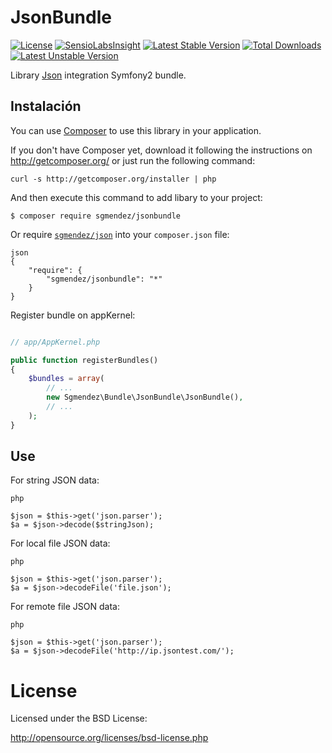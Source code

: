 JsonBundle
===============

[![License](https://poser.pugx.org/sgmendez/jsonbundle/license.svg)](https://packagist.org/packages/sgmendez/jsonbundle)
[![SensioLabsInsight](https://insight.sensiolabs.com/projects/ed6e208f-d0ad-4798-bc8c-d50814977ed5/mini.png)](https://insight.sensiolabs.com/projects/ed6e208f-d0ad-4798-bc8c-d50814977ed5)
[![Latest Stable Version](https://poser.pugx.org/sgmendez/jsonbundle/v/stable.svg)](https://packagist.org/packages/sgmendez/jsonbundle) 
[![Total Downloads](https://poser.pugx.org/sgmendez/jsonbundle/downloads.svg)](https://packagist.org/packages/sgmendez/jsonbundle) 
[![Latest Unstable Version](https://poser.pugx.org/sgmendez/jsonbundle/v/unstable.svg)](https://packagist.org/packages/sgmendez/jsonbundle) 

Library [Json](http://sgmendez.github.io/json/) integration Symfony2 bundle.

## Instalación

You can use [Composer](https://getcomposer.org) to use this library in 
your application.

If you don't have Composer yet, download it following the instructions on
http://getcomposer.org/ or just run the following command:

```
curl -s http://getcomposer.org/installer | php
```
And then execute this command to add libary to your project:

```
$ composer require sgmendez/jsonbundle
```
Or require [`sgmendez/json`](http://sgmendez.github.io/json/)
into your `composer.json` file:


``` 
json
{
    "require": {
        "sgmendez/jsonbundle": "*"
    }
}
```

Register bundle on appKernel:

```php

// app/AppKernel.php

public function registerBundles()
{
    $bundles = array(
        // ...
        new Sgmendez\Bundle\JsonBundle\JsonBundle(),
        // ...
    );
}
```

## Use

For string JSON data:

```
php

$json = $this->get('json.parser');
$a = $json->decode($stringJson);

```

For local file JSON data:

```
php

$json = $this->get('json.parser');
$a = $json->decodeFile('file.json');

```

For remote file JSON data:

```
php

$json = $this->get('json.parser');
$a = $json->decodeFile('http://ip.jsontest.com/');

```


# License

Licensed under the BSD License:

   http://opensource.org/licenses/bsd-license.php

